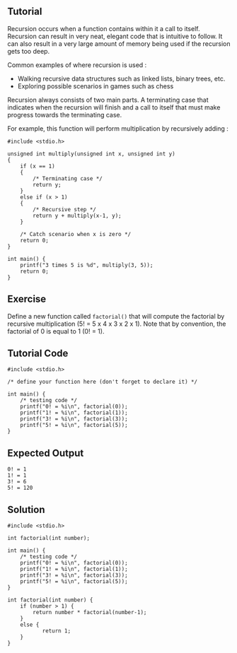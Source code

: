Tutorial
--------
 
Recursion occurs when a function contains within it a call to itself. Recursion can result in very neat, elegant code that is intuitive to follow. It can also result in a very large amount of memory being used if the recursion gets too deep.
 
Common examples of where recursion is used :
 
* Walking recursive data structures such as linked lists, binary trees, etc.
* Exploring possible scenarios in games such as chess
 
Recursion always consists of two main parts. A terminating case that indicates when the recursion will finish and a call to itself that must make progress towards the terminating case.
 
For example, this function will perform multiplication by recursively adding :

    #include <stdio.h>

    unsigned int multiply(unsigned int x, unsigned int y)
    {
        if (x == 1)
        {
            /* Terminating case */
            return y;
        }
        else if (x > 1)
        {
            /* Recursive step */
            return y + multiply(x-1, y);
        }
 
        /* Catch scenario when x is zero */
        return 0;
    }

    int main() {
        printf("3 times 5 is %d", multiply(3, 5));
        return 0;
    }
 
Exercise
--------
 
Define a new function called `factorial()` that will compute the factorial by recursive multiplication (5! = 5 x 4 x 3 x 2 x 1). Note that by convention, the factorial of 0 is equal to 1 (0! = 1).
 
Tutorial Code
-------------

    #include <stdio.h>

    /* define your function here (don't forget to declare it) */

    int main() {
        /* testing code */
        printf("0! = %i\n", factorial(0));
        printf("1! = %i\n", factorial(1));
        printf("3! = %i\n", factorial(3));
        printf("5! = %i\n", factorial(5));
    }
 

Expected Output
---------------

    0! = 1
    1! = 1
    3! = 6
    5! = 120

Solution
--------

    #include <stdio.h>

    int factorial(int number);

    int main() {
        /* testing code */
        printf("0! = %i\n", factorial(0));
        printf("1! = %i\n", factorial(1));
        printf("3! = %i\n", factorial(3));
        printf("5! = %i\n", factorial(5));
    }

    int factorial(int number) {
        if (number > 1) {
            return number * factorial(number-1);
        }
        else {
	           return 1;
        }
    }
